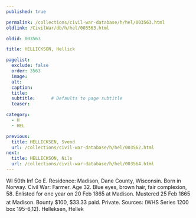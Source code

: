 ```yaml
---
published: true

permalink: /collections/civil-war-database/h/hel/003563.html
oldlink: /CivilWar/db/h/hel/003563.html

oldid: 003563

title: HELLICKSON, Hellick

pagelist:
  exclude: false
  order: 3563
  image: 
  alt:
  caption:
  title:
  subtitle:      # Defaults to page subtitle
  teaser:

category: 
  - H 
  - HEL

previous:
  title: HELLICKSEN, Svend
  url: /collections/civil-war-database/h/hel/003562.html  
next:
  title: HELLICKSON, Nils
  url: /collections/civil-war-database/h/hel/003564.html   
---
```

WI 50th Inf Co E. Residence: Madison, Dane County, Wisconsin. Born in Norway. Civil War: Farmer. Age 32. Blue eyes, brown hair, fair complexion, 5&#146;8&#148;. Enlisted for one year on 20 Feb 1865 at Madison. Mustered 25 Feb 1865 at Madison. Bounty $100, $33.33 paid. Private. Sources: (WHS Series 1200 box 195-6,12). &#147;Helleksen, Hellek&#148;
